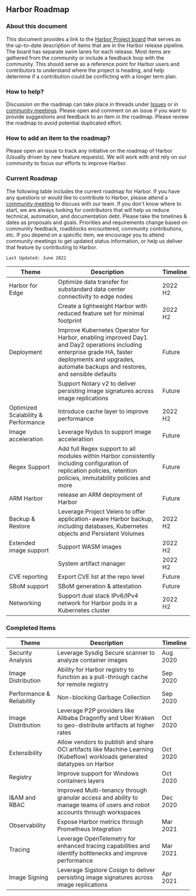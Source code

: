 ## Harbor Roadmap

### About this document

This document provides a link to the [Harbor Project board](https://github.com/orgs/goharbor/projects/1) that serves as the up-to-date description of items that are in the Harbor release pipeline. The board has separate swim lanes for each release. Most items are gathered from the community or include a feedback loop with the community. This should serve as a reference point for Harbor users and contributors to understand where the project is heading, and help determine if a contribution could be conflicting with a longer term plan.

### How to help?

Discussion on the roadmap can take place in threads under [Issues](https://github.com/goharbor/harbor/issues) or in [community meetings](https://goharbor.io/community/). Please open and comment on an issue if you want to provide suggestions and feedback to an item in the roadmap. Please review the roadmap to avoid potential duplicated effort.

### How to add an item to the roadmap?
Please open an issue to track any initiative on the roadmap of Harbor (Usually driven by new feature requests). We will work with and rely on our community to focus our efforts to improve Harbor.

### Current Roadmap

The following table includes the current roadmap for Harbor. If you have any questions or would like to contribute to Harbor, please attend a [community meeting](https://goharbor.io/community/) to discuss with our team. If you don't know where to start, we are always looking for contributors that will help us reduce technical, automation, and documentation debt. Please take the timelines & dates as proposals and goals. Priorities and requirements change based on community feedback, roadblocks encountered, community contributions, etc. If you depend on a specific item, we encourage you to attend community meetings to get updated status information, or help us deliver that feature by contributing to Harbor.


`Last Updated: June 2022`

|Theme|Description|Timeline|
|--|--|--|
|Harbor for Edge|Optimize data transfer for substandard data center connectivity to edge nodes|2022 H2|
||Create a lightweight Harbor with reduced feature set for minimal footprint|2022 H2|
|Deployment|Improve Kubernetes Operator for Harbor, enabling improved Day1 and Day2 operations including enterprise grade HA, faster deployments and upgrades, automate backups and restores, and sensible defaults|Future|
||Support Notary v2 to deliver persisting image signatures across image replications|Future|
|Optimized Scalability & Performance|Introduce cache layer to improve performance|2022 H2|
|Image acceleration|Leverage Nydus to support image acceleratiion|Future|
|Regex Support|Add full Regex support to all modules within Harbor consistently including configuration of replication policies, retention policies, immutability policies and more|Future|
|ARM Harbor|release an ARM deployment of Harbor|Future|
|Backup & Restore|Leverage Project Velero to offer application-aware Harbor backup, including databases, Kubernetes objects and Persistent Volumes|2022 H2|
|Extended image support|Support WASM images|2022 H2|
||System artifact manager|2022 H2|
|CVE reporting|Export CVE list at the repo level|Future|
|SBoM support|SBoM generation & attestation|Future|
|Networking|Support dual stack IPv6/IPv4 network for Harbor pods in a Kubernetes cluster|2022 H2|


### Completed Items

|Theme|Description|Timeline|
|--|--|--|
|Security Analysis|Leverage Sysdig Secure scanner to analyze container images|Aug 2020|
|Image Distribution|Ability for Harbor registry to function as a pull-through cache for remote registry|Sep 2020|
|Performance & Reliability|Non-blocking Garbage Collection|Sep 2020|
|Image Distribution|Leverage P2P providers like Alibaba Dragonfly and Uber Kraken to geo-distribute artifacts at higher rates|Oct 2020|
|Extensibility|Allow vendors to publish and share OCI artifacts like Machine Learning (Kubeflow) workloads generated datatypes on Harbor|Oct 2020|
|Registry|Improve support for Windows containers layers|Oct 2020|
|I&AM and RBAC|Improved Multi-tenancy through granular access and ability to manage teams of users and robot accounts through workspaces|Dec 2020|
|Observability|Expose Harbor metrics through Prometheus Integration|Mar 2021|
|Tracing|Leverage OpenTelemetry for enhanced tracing capabilities and identify bottlenecks and improve performance |Mar 2021|
|Image Signing|Leverage Sigstore Cosign to deliver persisting image signatures across image replications|Apr 2021|
